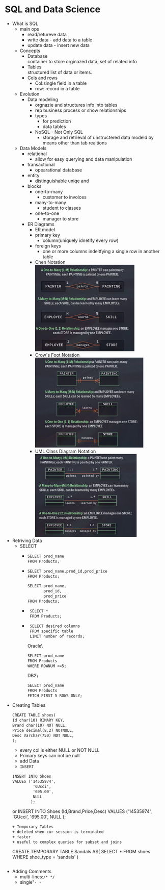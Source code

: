 # SQL and Data Science
+ What is SQL
  + main ops
    + read/retureve data
    + write data - add data to a table
    + update data - insert new data  
  + Concepts
    + Database\
      container to store orginazed data; set of related info
    + Tables\
      structured list of data or items.
    + Cols and rows
      + Col:single field in a table
      + row: record in a table
  + Evolution
    + Data modeling
      + orgnazie and structures info into tables
      + rep business process or show relationships
      + types
        + for prediction
        + data tables
      + NoSQL - Not Only SQL
        + storage and retrieval of unstructered data modeld by means other than tab realtions
  + Data Models
    + relational 
      + allow for easy querying and data manipulation
    + transactional
      + opearational database
    + entity
      + distinguishable uniqe and
    + blocks
      + one-to-many
        + customer to invoices
      + many-to-many
        + student to classes
      + one-to-one
        + manager to store
    + ER Diagrams
      + ER model
      + primary key
        + column(uniquely idnetify every row)
      + foreign keys
        + one or more columns indeitfying a single row in another table
      + Chen Notation
        ![img](imgs/chen-not.png)
      + Crow's Foot Notation
        ![img](imgs/crow-not.png)
      + UML Class Diagram Notation
        ![img](imgs/UML-not.png)
+ Retriving Data
  + SELECT
    + ``` 
      SELECT prod_name
      FROM Products;
      ```
    + ```
      SELECT prod_name,prod_id,prod_price
      FROM Products;
      ```

      ```
      SELECT prod_name,
             prod_id,
             prod_price
      FROM Products;
      ```
    + ```
       SELECT *
       FROM Products;
      ```
    + ``` 
       SELECT desired columns
       FROM specific table
       LIMIT number of records;
       ```
      Oracle\
      ```
      SELECT prod_name
      FROM Products
      WHERE ROWNUM <=5;
      ```
      DB2\
      ```
      SELECT prod_name
      FROM Products
      FETCH FIRST 5 ROWS ONLY;
      ```
+ Creating Tables
  ``` 
  CREATE TABLE shoes(
  Id char(10) RIMARY KEY,
  Brand char(10) NOT NULL,
  Price decimal(8,2) NOTNULL,
  Desc Varchar(750) NOT NULL,
  );
  ```
    + every col is either NULL or NOT NULL
    + Primary keys can not be null
    + add Data
    + ```INSERT```
    ```
    INSERT INTO Shoes
    VALUES ('14535974',
             'GUcci',
             '695.00',
             NULL
            );
    ```
    or 
    INSERT INTO Shoes
           (Id,Brand,Price,Desc)
    VALUES ('14535974',
             'GUcci',
             '695.00',
             NULL
            );
    ```
  + Temporary Tables
    + deleted when cur session is terminated
    + faster
    + useful to complex queries for subset and joins
    ```
    CREATE TEMPORARY TABLE Sandals AS(
        SELECT *
        FROM shoes
        WHERE shoe_type = 'sandals'
    )
    ```
+ Adding Comments
  + multi-lines:```/* */```
  + single"```- -```
